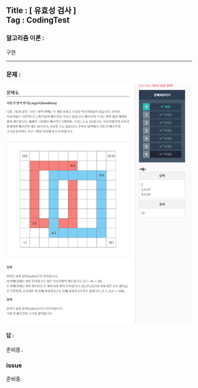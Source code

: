 
## Title : [ 유효성 검사 ] <br/> Tag : CodingTest

### 알고리즘 이론 :
구현

<hr>

### 문제 :
![MIDAS](/contents/2018-07-02/midas-challenge/문제/6.png)


#### 답 :
<pre>
준비중.
</pre>

### issue
준비중.
